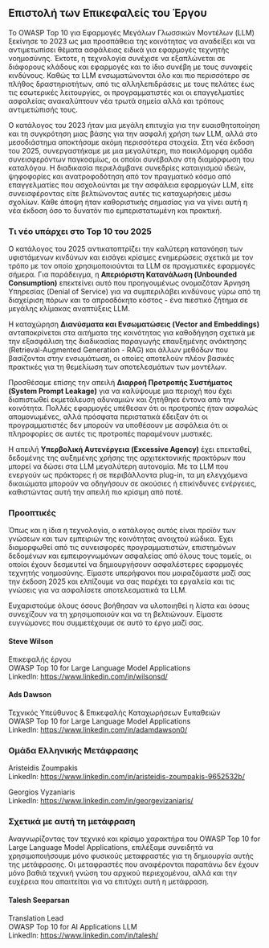 ## Επιστολή των Επικεφαλείς του Έργου

Το OWASP Top 10 για Εφαρμογές Μεγάλων Γλωσσικών Μοντέλων (LLM) ξεκίνησε το 2023 ως μια προσπάθεια της κοινότητας να αναδείξει και να αντιμετωπίσει θέματα ασφάλειας ειδικά για εφαρμογές τεχνητής νοημοσύνης. Έκτοτε, η τεχνολογία συνέχισε να εξαπλώνεται σε διάφορους κλάδους και εφαρμογές και το ίδιο συνέβη με τους συναφείς κινδύνους. Καθώς τα LLM ενσωματώνονται όλο και πιο περισσότερο σε πλήθος δραστηριοτήτων, από τις αλληλεπιδράσεις με τους πελάτες έως τις εσωτερικές λειτουργίες, οι προγραμματιστές και οι επαγγελματίες ασφαλείας ανακαλύπτουν νέα τρωτά σημεία αλλά και τρόπους αντιμετώπισής τους.

Ο κατάλογος του 2023 ήταν μια μεγάλη επιτυχία για την ευαισθητοποίηση και τη συγκρότηση μιας βάσης για την ασφαλή χρήση των LLM, αλλά στο μεσοδιάστημα  αποκτήσαμε ακόμη περισσότερα στοιχεία. Στη νέα έκδοση του 2025, συνεργαστήκαμε με μια μεγαλύτερη, πιο ποικιλόμορφη ομάδα συνεισφερόντων παγκοσμίως, οι οποίοι συνέβαλαν στη διαμόρφωση του καταλόγου. Η διαδικασία περιελάμβανε συνεδρίες καταιγισμού ιδεών, ψηφοφορίες και ανατροφοδότηση από τον πραγματικό κόσμο από επαγγελματίες που ασχολούνται με την ασφάλεια εφαρμογών LLM, είτε συνεισφέροντας είτε βελτιώνοντας αυτές τις καταχωρήσεις μέσω σχολίων. Κάθε άποψη ήταν καθοριστικής σημασίας για να γίνει αυτή η νέα έκδοση όσο το δυνατόν πιο εμπεριστατωμένη και πρακτική.

### Τι νέο υπάρχει στο Top 10 του 2025

Ο κατάλογος του 2025 αντικατοπτρίζει την καλύτερη κατανόηση των υφιστάμενων κινδύνων και εισάγει κρίσιμες ενημερώσεις σχετικά με τον τρόπο με τον οποίο χρησιμοποιούνται τα LLM σε πραγματικές εφαρμογές σήμερα. Για παράδειγμα, η **Απεριόριστη Κατανάλωση (Unbounded Consumption)** επεκτείνει αυτό που προηγουμένως ονομαζόταν Άρνηση Υπηρεσίας (Denial of Service) για να συμπεριλάβει κινδύνους γύρω από τη διαχείριση πόρων και το απροσδόκητο κόστος - ένα πιεστικό ζήτημα σε μεγάλης κλίμακας αναπτύξεις LLM.

Η καταχώρηση **Διανύσματα και Ενσωματώσεις (Vector and Embeddings)** ανταποκρίνεται στα αιτήματα της κοινότητας για καθοδήγηση σχετικά με την εξασφάλιση της διαδικασίας παραγωγής επαυξημένης ανάκτησης (Retrieval-Augmented Generation - RAG) και άλλων μεθόδων που βασίζονται στην ενσωμάτωση, οι οποίες αποτελούν πλέον βασικές πρακτικές για τη θεμελίωση των αποτελεσμάτων των μοντέλων.

Προσθέσαμε επίσης την απειλή **Διαρροή Προτροπής Συστήματος (System Prompt Leakage)** για να καλύψουμε μια περιοχή που έχει διαπιστωθεί εκμετάλευση αδυναμιών και ζητήθηκε έντονα από την κοινότητα. Πολλές εφαρμογές υπέθεσαν ότι οι προτροπές ήταν ασφαλώς απομονωμένες, αλλά πρόσφατα περιστατικά έδειξαν ότι οι προγραμματιστές δεν μπορούν να υποθέσουν με ασφάλεια ότι οι πληροφορίες σε αυτές τις προτροπές παραμένουν μυστικές.

Η απειλή **Υπερβολική Αυτενέργεια (Excessive Agency)** έχει επεκταθεί, δεδομένης της αυξημένης χρήσης της αρχιτεκτονικής πρακτόρων που μπορεί να δώσει στα LLM μεγαλύτερη αυτονομία.  Με τα LLM που ενεργούν ως πράκτορες ή σε περιβάλλοντα plug-in, τα μη ελεγχόμενα δικαιώματα μπορούν να οδηγήσουν σε ακούσιες ή επικίνδυνες ενέργειες, καθιστώντας αυτή την απειλή πιο κρίσιμη από ποτέ.

### Προοπτικές

Όπως και η ίδια η τεχνολογία, ο κατάλογος αυτός είναι προϊόν των γνώσεων και των εμπειριών της κοινότητας ανοιχτού κώδικα. Έχει διαμορφωθεί από τις συνεισφορές προγραμματιστών, επιστημόνων δεδομένων και εμπειρογνωμόνων ασφαλείας από όλους τους τομείς, οι οποίοι έχουν δεσμευτεί να δημιουργήσουν ασφαλέστερες εφαρμογές τεχνητής νοημοσύνης. Είμαστε υπερήφανοι που μοιραζόμαστε μαζί σας την έκδοση 2025 και ελπίζουμε να σας παρέχει τα εργαλεία και τις γνώσεις για να ασφαλίσετε αποτελεσματικά τα LLM.

Ευχαριστούμε όλους όσους βοήθησαν να υλοποιηθεί η λίστα και όσους συνεχίζουν να τη χρησιμοποιούν και να τη βελτιώνουν. Είμαστε ευγνώμονες που συμμετέχουμε σε αυτό το έργο μαζί σας.

#### Steve Wilson

Επικεφαλής έργου  
OWASP Top 10 for Large Language Model Applications  
LinkedIn: <https://www.linkedin.com/in/wilsonsd/>

#### Ads Dawson

Τεχνικός Υπεύθυνος & Επικεφαλής Καταχωρήσεων Ευπαθειών  
OWASP Top 10 for Large Language Model Applications  
LinkedIn: <https://www.linkedin.com/in/adamdawson0/>

### Ομάδα Ελληνικής Μετάφρασης

Aristeidis Zoumpakis  
LinkedIn: <https://www.linkedin.com/in/aristeidis-zoumpakis-9652532b/>

Georgios Vyzaniaris  
LinkedIn: <https://www.linkedin.com/in/georgevizaniaris/>

### Σχετικά με αυτή τη μετάφραση

Αναγνωρίζοντας τον τεχνικό και κρίσιμο χαρακτήρα του OWASP Top 10 for Large Language Model Applications, επιλέξαμε συνειδητά να χρησιμοποιήσουμε μόνο φυσικούς μεταφραστές για τη δημιουργία αυτής της μετάφρασης. Οι μεταφραστές που αναφέρονται παραπάνω δεν έχουν μόνο βαθιά τεχνική γνώση του αρχικού περιεχομένου, αλλά και την ευχέρεια που απαιτείται για να επιτύχει αυτή η μετάφραση.

#### Talesh Seeparsan

Translation Lead  
OWASP Top 10 for AI Applications LLM  
LinkedIn: <https://www.linkedin.com/in/talesh/>
